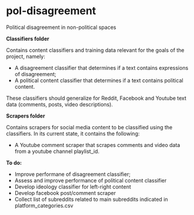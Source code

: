 # pol-disagreement
Political disagreement in non-political spaces


**Classifiers folder**

Contains content classifiers and training data relevant for the goals of the project, namely:

 - A disagreement classifier that determines if a text contains expressions of disagreement;
 - A political content classifier that determines if a text contains political content.

These classifiers should generalize for Reddit, Facebook and Youtube text data (comments, posts, video descriptions).


**Scrapers folder**

Contains scrapers for social media content to be classified using the classifiers. In its current state, it contains the following:

- A Youtube comment scraper that scrapes comments and video data from a youtube channel playlist_id.




**To do:**
- Improve performane of disagreement classifier;
- Assess and improve performance of political content classifier
- Develop ideology classifier for left-right content
- Develop facebook post/comment scraper
- Collect list of subreddits related to main subreddits indicated in platform_categories.csv
